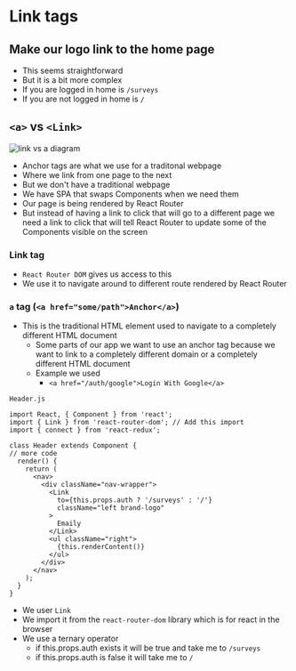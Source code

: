 # Link tags
## Make our logo link to the home page
* This seems straightforward
* But it is a bit more complex
* If you are logged in home is `/surveys`
* If you are not logged in home is `/`

## `<a>` vs `<Link>`
![link vs a diagram](https://i.imgur.com/SqWQfJo.png)

* Anchor tags are what we use for a traditonal webpage
* Where we link from one page to the next
* But we don't have a traditional webpage
* We have SPA that swaps Components when we need them
* Our page is being rendered by React Router
* But instead of having a link to click that will go to a different page we need a link to click that will tell React Router to update some of the Components visible on the screen

### Link tag
* `React Router DOM` gives us access to this
* We use it to navigate around to different route rendered by React Router

### `a` tag (`<a href="some/path">Anchor</a>`)
* This is the traditional HTML element used to navigate to a completely different HTML document
    - Some parts of our app we want to use an anchor tag because we want to link to a completely different domain or a completely different HTML document
    - Example we used
        + `<a href="/auth/google">Login With Google</a>`

`Header.js`

```
import React, { Component } from 'react';
import { Link } from 'react-router-dom'; // Add this import
import { connect } from 'react-redux';

class Header extends Component {
// more code
  render() {
    return (
      <nav>
        <div className="nav-wrapper">
          <Link
            to={this.props.auth ? '/surveys' : '/'}
            className="left brand-logo"
          >
            Emaily
          </Link>
          <ul className="right">
            {this.renderContent()}
          </ul>
        </div>
      </nav>
    );
  }
}
```

* We user `Link`
* We import it from the `react-router-dom` library which is for react in the browser
* We use a ternary operator
    - if this.props.auth exists it will be true and take me to `/surveys`
    - if this.props.auth is false it will take me to `/`
